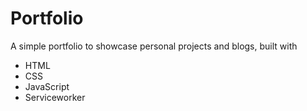 # Portfolio

A simple portfolio to showcase personal projects and blogs, built with

- HTML
- CSS
- JavaScript
- Serviceworker
